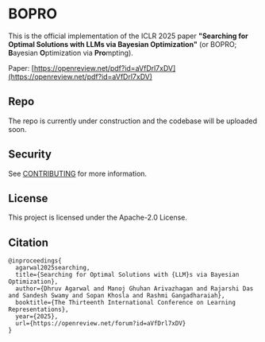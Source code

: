 # BOPRO

This is the official implementation of the ICLR 2025 paper **"Searching for Optimal Solutions with LLMs via Bayesian Optimization"** (or BOPRO; **B**ayesian **O**ptimization via **Pro**mpting).

Paper: [https://openreview.net/pdf?id=aVfDrl7xDV](https://openreview.net/pdf?id=aVfDrl7xDV)

## Repo

The repo is currently under construction and the codebase will be uploaded soon.

## Security

See [CONTRIBUTING](CONTRIBUTING.md#security-issue-notifications) for more information.

## License

This project is licensed under the Apache-2.0 License.

## Citation
```
@inproceedings{
  agarwal2025searching,
  title={Searching for Optimal Solutions with {LLM}s via Bayesian Optimization},
  author={Dhruv Agarwal and Manoj Ghuhan Arivazhagan and Rajarshi Das and Sandesh Swamy and Sopan Khosla and Rashmi Gangadharaiah},
  booktitle={The Thirteenth International Conference on Learning Representations},
  year={2025},
  url={https://openreview.net/forum?id=aVfDrl7xDV}
}
```

